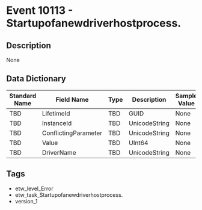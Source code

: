 # Event 10113 - Startupofanewdriverhostprocess.

## Description
None

## Data Dictionary
|Standard Name|Field Name|Type|Description|Sample Value|
|---|---|---|---|---|
|TBD|LifetimeId|TBD|GUID|None|None|
|TBD|InstanceId|TBD|UnicodeString|None|None|
|TBD|ConflictingParameter|TBD|UnicodeString|None|None|
|TBD|Value|TBD|UInt64|None|None|
|TBD|DriverName|TBD|UnicodeString|None|None|

## Tags
* etw_level_Error
* etw_task_Startupofanewdriverhostprocess.
* version_1